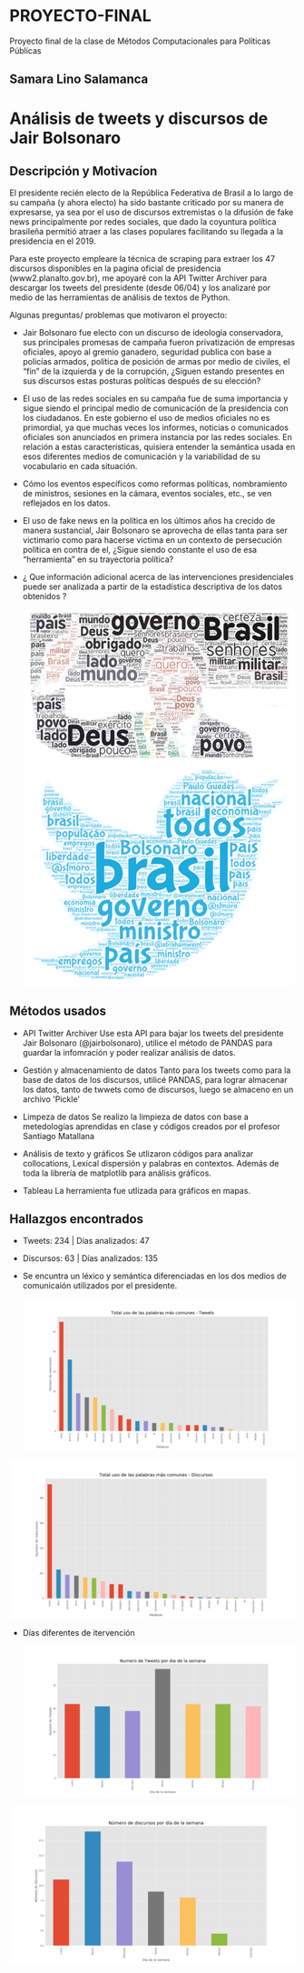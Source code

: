 # PROYECTO-FINAL
Proyecto final de la clase de Métodos Computacionales para Políticas Públicas

## Samara Lino Salamanca

# Análisis de tweets y discursos de Jair Bolsonaro




## Descripción y Motivacíon

El presidente recién electo de la República Federativa de Brasil a lo largo de su campaña (y ahora electo) ha sido bastante criticado por su manera de expresarse,  ya sea por el uso de discursos extremistas o la difusión de fake news principalmente por redes sociales, que dado la coyuntura política brasileña permitió atraer a las clases populares facilitando su llegada a la presidencia en el 2019. 

Para este proyecto empleare la técnica de scraping para extraer los 47 discursos disponibles en la pagina oficial de presidencia (www2.planalto.gov.br), me apoyaré con la API Twitter Archiver para descargar los tweets del presidente (desde 06/04) y los analizaré por medio de las herramientas de análisis de textos de Python. 

Algunas preguntas/ problemas que motivaron el proyecto:

- Jair Bolsonaro fue electo con un discurso de ideología conservadora, sus principales promesas de campaña fueron  privatización de empresas oficiales, apoyo al gremio ganadero, seguridad publica con base a policías armados, política de posición de armas por medio de civiles, el “fin” de la izquierda y de la corrupción, ¿Siguen estando presentes en sus discursos estas posturas políticas después de su elección? 
- El uso de las redes sociales en su campaña fue de suma importancia y sigue siendo el principal medio de comunicación de la presidencia con los ciudadanos. En este gobierno el uso de medios oficiales no es primordial, ya que muchas veces los informes, noticias o comunicados oficiales son anunciados en primera instancia por las redes sociales. En relación a estas características, quisiera entender la semántica usada en esos diferentes medios de comunicación y la variabilidad de su vocabulario en cada situación. 
- Cómo los eventos específicos como reformas políticas, nombramiento de ministros, sesiones en la cámara, eventos sociales, etc., se ven reflejados en los datos.
- El uso de fake news en la política en los últimos años ha crecido de manera sustancial, Jair Bolsonaro se aprovecha de ellas tanta para ser victimario como para hacerse victima en un contexto de persecución política en contra de el, ¿Sigue siendo constante el uso de esa “herramienta” en su trayectoria política? 
- ¿ Que información adicional acerca de las intervenciones presidenciales puede ser analizada a partir de la estadística descriptiva de los datos obtenidos ?

  <img src="Word Cloud Discursos.png">
  
    <img src="Tweets Bolsonaro.png">

## Métodos usados
- API Twitter Archiver
Use esta API para bajar los tweets del presidente Jair Bolsonaro (@jairbolsonaro), utilice el método de PANDAS para guardar la infomración y poder realizar análisis de datos.

- Gestión y almacenamiento de datos
Tanto para los tweets como para la base de datos de los discursos, utilicé PANDAS, para lograr almacenar los datos, tanto de twwets como de discursos, luego se almaceno en un archivo 'Pickle'
- Limpeza de datos
Se realizo la limpieza de datos con base a metedologías aprendidas en clase y códigos creados por el profesor Santiago Matallana

- Análisis de texto y gráficos
Se utlizaron códigos para analizar collocations, Lexical dispersión y palabras en contextos. Además de toda la librería de matplotlib para análisis gráficos.

- Tableau
La herramienta fue utlizada para gráficos en mapas.

## Hallazgos encontrados

- Tweets: 234 | Días analizados: 47
- Discursos: 63 | Días analizados: 135

- Se encuntra un léxico y semántica diferenciadas en los dos medios de comunicaión utilizados por el presidente.

  <img src="topics_total.png">


<img src="topics_total_dis.png">


- Días diferentes de itervención   

  <img src="bar_weekday.png">
  
  
 <img src="bar_weekday_discursos.png">
